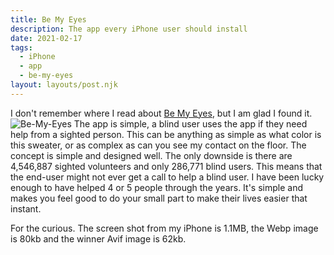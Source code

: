 ```yaml
---
title: Be My Eyes
description: The app every iPhone user should install
date: 2021-02-17
tags:
  - iPhone
  - app
  - be-my-eyes
layout: layouts/post.njk
---
```

I don't remember where I read about [Be My Eyes](https://apps.apple.com/us/app/be-my-eyes/id905177575), but I am glad I found it.
![Be-My-Eyes](../../img/IMG_0BB0BFCEEE34-1.jpg)
The app is simple, a blind user uses the app if they need help from a sighted person.
This can be anything as simple as what color is this sweater, or as complex as can you see my contact on the floor. The concept is simple and designed well. The only downside is there are 4,546,887 sighted volunteers and only 286,771 blind users.
This means that the end-user might not ever get a call to help a blind user. I have been lucky enough to have helped 4 or 5 people through the years. It's simple and makes you feel good to do your small part to make their lives easier that instant.

For the curious. The screen shot from my iPhone is 1.1MB, the Webp image is 80kb and the winner Avif image is 62kb.
